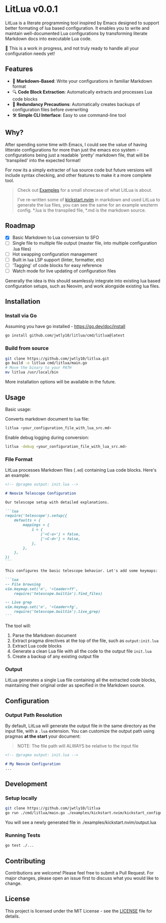 # LitLua v0.0.1

LitLua is a literate programming tool inspired by Emacs designed to support better formating of lua based configuration. It enables you to write and maintain well-documented Lua configurations by transforming literate Markdown docs into executable Lua code.

🚨 This is a work in progress, and not truly ready to handle all your configuration needs yet!

## Features

- 📝 **Markdown-Based**: Write your configurations in familiar Markdown format
- 🔍 **Code Block Extraction**: Automatically extracts and processes Lua code blocks
- 💾 **Redundancy Precautions**: Automatically creates backups of configuration files before overwriting
- 🛠 **Simple CLI Interface**: Easy to use command-line tool


## Why?

After spending some time with Emacs, I could see the value of having litterate configurations for more than just the emacs eco system - configurations being just a readable 'pretty' markdown file, that will be 'transpiled' into the expected format!

For now its a simply extracter of lua source code but future versions will include syntax checking, and other features to make it a more complete tool.


> Check out [Examples](https://github.com/jwtly10/litlua/tree/64b8e4407167ddac72ccd8c92c97f5a331c24550/examples) for a small showcase of what LitLua is about. 
> 
> I've re-written some of [kickstart.nvim](https://github.com/nvim-lua/kickstart.nvim) in markdown and used LitLua to generate the lua files, you can see the same for an example wezterm config. *.lua is the transpiled file, *.md is the markdown source.

## Roadmap
- [X] Basic Markdown to Lua conversion to SFO
- [ ] Single file to multiple file output (master file, into multiple configuration .lua files)
- [ ] Hot swapping configuration management
- [ ] Built in lua LSP support (linter, formatter, etc)
- [ ] 'Tagging' of code blocks for easy reference
- [ ] Watch mode for live updating of configuration files

Generally the idea is this should seamlessly integrate into existing lua based configuration setups, such as Neovim, and work alongside existing lua files.

## Installation

### Install via Go
Assuming you have go installed - https://go.dev/doc/install 
```bash
go install github.com/jwtly10/litlua/cmd/litlua@latest
```

### Build from source
```bash
git clone https://github.com/jwtly10/litlua.git
go build -o litlua cmd/litlua/main.go
# Move the binary to your PATH  
mv litlua /usr/local/bin  
```

More installation options will be available in the future.

## Usage


Basic usage:

Converts markdown document to lua file:

```bash
litlua <your_configuration_file_with_lua_src.md>
```

Enable debug logging during conversion:

```bash
litlua -debug <your_configuration_file_with_lua_src.md>
```

### File Format

LitLua processes Markdown files (`.md`) containing Lua code blocks. Here's an example:

````markdown
<!-- @pragma output: init.lua -->

# Neovim Telescope Configuration

Our telescope setup with detailed explanations.

```lua
require('telescope').setup({
    defaults = {
        mappings = {
            i = {
                ['<C-u>'] = false,
                ['<C-d>'] = false,
            },
        },
    },
})
```

This configures the basic telescope behavior. Let's add some keymaps:

```lua
-- File browsing
vim.keymap.set('n', '<leader>ff', 
    require('telescope.builtin').find_files)

-- Live grep
vim.keymap.set('n', '<leader>fg', 
    require('telescope.builtin').live_grep)
```
````

The tool will:
1. Parse the Markdown document
2. Extract pragma directives at the top of the file, such as `output:init.lua`
2. Extract Lua code blocks
3. Generate a clean Lua file with all the code to the output file `init.lua`
4. Create a backup of any existing output file

### Output

LitLua generates a single Lua file containing all the extracted code blocks, maintaining their original order as specified in the Markdown source.

## Configuration

### Output Path Resolution

By default, LitLua will generate the output file in the same directory as the input file, with a `.lua` extension. You can customize the output path using pragmas **at the start** your document:

> NOTE: The file path will ALWAYS be relative to the input file

```markdown
<!-- @pragma output: init.lua -->

# My Neovim Configuration
...
```

## Development

### Setup locally

```bash
git clone https://github.com/jwtly10/litlua
go run ./cmd/litlua/main.go ./examples/kickstart.nvim/kickstart_configuration.md
```

You will see a newly generated file in ./examples/kickstart.nvim/output.lua

### Running Tests

```bash
go test ./...
```

## Contributing

Contributions are welcome! Please feel free to submit a Pull Request. For major changes, please open an issue first to discuss what you would like to change.

## License

This project is licensed under the MIT License - see the [LICENSE](LICENSE) file for details.
